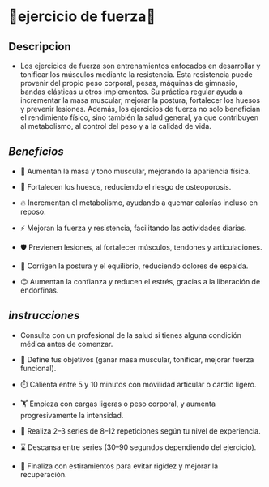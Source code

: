 # 💪ejercicio de fuerza💪

## Descripcion 
* Los ejercicios de fuerza son entrenamientos enfocados en desarrollar y tonificar los músculos mediante la resistencia. Esta resistencia puede provenir del propio peso corporal, pesas, máquinas de gimnasio, bandas elásticas u otros implementos. Su práctica regular ayuda a incrementar la masa muscular, mejorar la postura, fortalecer los huesos y prevenir lesiones. Además, los ejercicios de fuerza no solo benefician el rendimiento físico, sino también la salud general, ya que contribuyen al metabolismo, al control del peso y a la calidad de vida.

## *Beneficios*
* 💪 Aumentan la masa y tono muscular, mejorando la apariencia física.

* 🦴 Fortalecen los huesos, reduciendo el riesgo de osteoporosis.

* 🔥 Incrementan el metabolismo, ayudando a quemar calorías incluso en reposo.

* ⚡ Mejoran la fuerza y resistencia, facilitando las actividades diarias.

* 🛡️ Previenen lesiones, al fortalecer músculos, tendones y articulaciones.

* 🧘 Corrigen la postura y el equilibrio, reduciendo dolores de espalda.

* 😊 Aumentan la confianza y reducen el estrés, gracias a la liberación de endorfinas.

## *instrucciones*
* Consulta con un profesional de la salud si tienes alguna condición médica antes de comenzar.

* 🎯 Define tus objetivos (ganar masa muscular, tonificar, mejorar fuerza funcional).

* ⏱️ Calienta entre 5 y 10 minutos con movilidad articular o cardio ligero.

* 🏋️ Empieza con cargas ligeras o peso corporal, y aumenta progresivamente la intensidad.

* 🔄 Realiza 2–3 series de 8–12 repeticiones según tu nivel de experiencia.

* ⌛ Descansa entre series (30–90 segundos dependiendo del ejercicio).

* 🧘 Finaliza con estiramientos para evitar rigidez y mejorar la recuperación.